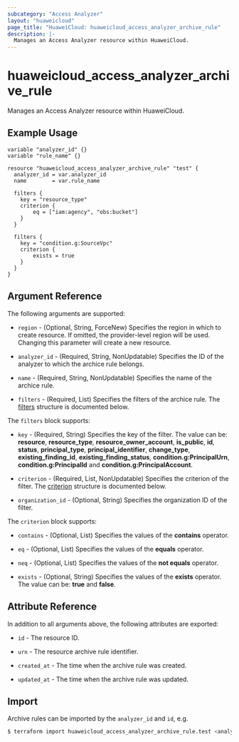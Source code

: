 ```yaml
---
subcategory: "Access Analyzer"
layout: "huaweicloud"
page_title: "HuaweiCloud: huaweicloud_access_analyzer_archive_rule"
description: |-
  Manages an Access Analyzer resource within HuaweiCloud.
---
```


# huaweicloud_access_analyzer_archive_rule

Manages an Access Analyzer resource within HuaweiCloud.

## Example Usage

```hcl
variable "analyzer_id" {}
variable "rule_name" {}

resource "huaweicloud_access_analyzer_archive_rule" "test" {
  analyzer_id = var.analyzer_id
  name        = var.rule_name

  filters {
    key = "resource_type"
    criterion {
        eq = ["iam:agency", "obs:bucket"]
    }
  }

  filters {
    key = "condition.g:SourceVpc"
    criterion {
        exists = true
    }
  }
}
```

## Argument Reference

The following arguments are supported:

* `region` - (Optional, String, ForceNew) Specifies the region in which to create resource.
  If omitted, the provider-level region will be used. Changing this parameter will create a new resource.

* `analyzer_id` - (Required, String, NonUpdatable) Specifies the ID of the analyzer to which the archice rule belongs.

* `name` - (Required, String, NonUpdatable) Specifies the name of the archice rule.

* `filters` - (Required, List) Specifies the filters of the archice rule.
  The [filters](#filters) structure is documented below.

<a name="filters"></a>
The `filters` block supports:

* `key` - (Required, String) Specifies the key of the filter. The value can be: **resource**, **resource_type**,
  **resource_owner_account**, **is_public**, **id**, **status**, **principal_type**, **principal_identifier**,
  **change_type**, **existing_finding_id**, **existing_finding_status**, **condition.g:PrincipalUrn**,
  **condition.g:PrincipalId** and **condition.g:PrincipalAccount**.

* `criterion` - (Required, List, NonUpdatable) Specifies the criterion of the filter.
  The [criterion](#criterion) structure is documented below.

* `organization_id` - (Optional, String) Specifies the organization ID of the filter.

<a name="criterion"></a>
The `criterion` block supports:

* `contains` - (Optional, List) Specifies the values of the **contains** operator.

* `eq` - (Optional, List) Specifies the values of the **equals** operator.

* `neq` - (Optional, List) Specifies the values of the **not equals** operator.

* `exists` - (Optional, String) Specifies the values of the **exists** operator.
  The value can be: **true** and **false**.

## Attribute Reference

In addition to all arguments above, the following attributes are exported:

* `id` - The resource ID.

* `urn` - The resource archive rule identifier.

* `created_at` - The time when the archive rule was created.

* `updated_at` - The time when the archive rule was updated.

## Import

Archive rules can be imported by the `analyzer_id` and `id`, e.g.

```bash
$ terraform import huaweicloud_access_analyzer_archive_rule.test <analyzer_id>/<id>
```
